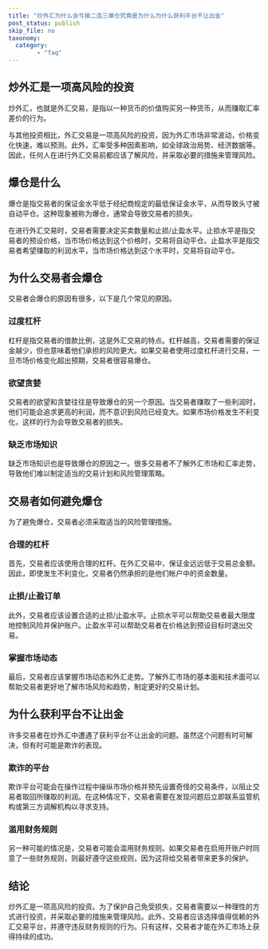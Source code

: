 ```yaml
---
title: "炒外汇为什么会亏接二连三爆仓究竟是为什么为什么获利平台不让出金"
post_status: publish
skip_file: no
taxonomy:
  category:
        - "faq"
---
```


## 炒外汇是一项高风险的投资

炒外汇，也就是外汇交易，是指以一种货币的价值购买另一种货币，从而赚取汇率差价的行为。

与其他投资相比，外汇交易是一项高风险的投资，因为外汇市场非常波动，价格变化快速，难以预测。此外，汇率受多种因素影响，如全球政治局势、经济数据等。因此，任何人在进行外汇交易前都应该了解风险，并采取必要的措施来管理风险。

## 爆仓是什么

爆仓是指交易者的保证金水平低于经纪商规定的最低保证金水平，从而导致头寸被自动平仓。这种现象被称为爆仓，通常会导致交易者的损失。

在进行外汇交易时，交易者需要决定买卖数量和止损/止盈水平。止损水平是指交易者的预设价格，当市场价格达到这个价格时，交易将自动平仓。止盈水平是指交易者希望赚取的利润水平，当市场价格达到这个水平时，交易将自动平仓。

## 为什么交易者会爆仓

交易者会爆仓的原因有很多，以下是几个常见的原因。

### 过度杠杆

杠杆是指交易者的借款比例，这是外汇交易的特点。杠杆越高，交易者需要的保证金越少，但也意味着他们承担的风险更大。如果交易者使用过度杠杆进行交易，一旦市场价格变化超出预期，交易者很容易爆仓。

### 欲望贪婪

交易者的欲望和贪婪往往是导致爆仓的另一个原因。当交易者赚取了一些利润时，他们可能会追求更高的利润，而不意识到风险已经变大。如果市场价格发生不利变化，这样的行为会导致交易者的损失。

### 缺乏市场知识

缺乏市场知识也是导致爆仓的原因之一。很多交易者不了解外汇市场和汇率走势，导致他们难以制定适当的交易计划和风险管理策略。

## 交易者如何避免爆仓

为了避免爆仓，交易者必须采取适当的风险管理措施。

### 合理的杠杆

首先，交易者应该使用合理的杠杆。在外汇交易中，保证金远远低于交易总金额。因此，即使发生不利变化，交易者仍然承担的是他们帐户中的资金数量。

### 止损/止盈订单

此外，交易者应该设置合适的止损/止盈水平。止损水平可以帮助交易者最大限度地控制风险并保护账户。止盈水平可以帮助交易者在价格达到预设目标时退出交易。

### 掌握市场动态

最后，交易者应该掌握市场动态和外汇走势。了解外汇市场的基本面和技术面可以帮助交易者更好地了解市场风险和趋势，制定更好的交易计划。

## 为什么获利平台不让出金

许多交易者在炒外汇中遭遇了获利平台不让出金的问题。虽然这个问题有时可解决，但有时可能是欺诈的表现。

### 欺诈的平台

欺诈平台可能会在操作过程中操纵市场价格并预先设置奇怪的交易条件，以阻止交易者取回所赚取的利润。在这种情况下，交易者需要在发现问题后立即联系监管机构或第三方调解机构以寻求支持。

### 滥用财务规则

另一种可能的情况是，交易者可能会滥用财务规则。如果交易者在启用开账户时同意了一些财务规则，则最好遵守这些规则，因为这将给交易者带来更多的保护。

## 结论

炒外汇是一项高风险的投资。为了保护自己免受损失，交易者需要以一种理性的方式进行投资，并采取必要的措施来管理风险。此外，交易者应该选择值得信赖的外汇交易平台，并遵守违反财务规则的行为。只有这样，交易者才能在外汇市场上获得持续的成功。
